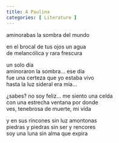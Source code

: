 ```yaml
---
title: A Paulina
categories: [ Literature ]
---
```



aminorabas la sombra del mundo<br>

en el brocal de tus ojos un agua<br>
de melancólica y rara frescura<br>

un solo día<br>
aminoraron la sombra… ese día<br>
fue una certeza que yo estaba vivo<br>
hasta la luz sideral era mía…<br>

¿sabes? no soy feliz… me siento una celda<br>
con una estrecha ventana por donde<br>
ves, tenebrosa de muerte, mi vida<br>

y en sus rincones sin luz amontonas<br>
piedras y piedras sin ser y rencores<br>
soy una luna sin alma que expira
